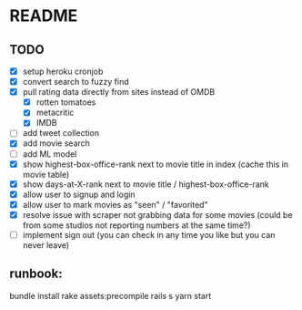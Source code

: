 # README

## TODO
* [x] setup heroku cronjob
* [x] convert search to fuzzy find
* [x] pull rating data directly from sites instead of OMDB
    * [x] rotten tomatoes 
    * [x] metacritic 
    * [x] IMDB
* [ ] add tweet collection
* [x] add movie search
* [ ] add ML model
* [x] show highest-box-office-rank next to movie title in index (cache this in movie table)
* [x]  show days-at-X-rank next to movie title / highest-box-office-rank
* [x] allow user to signup and login
* [x] allow user to mark movies as "seen" / "favorited"
* [x] resolve issue with scraper not grabbing data for some movies (could be from some studios not reporting numbers at the same time?)
* [ ] implement sign out (you can check in any time you like but you can never leave)

## runbook:
bundle install
rake assets:precompile
rails s
yarn start
